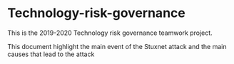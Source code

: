 # Technology-risk-governance

This is the 2019-2020 Technology risk governance teamwork project.

This document highlight the main event of the Stuxnet attack and the main causes that lead to the attack
